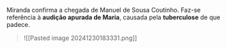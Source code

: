 Miranda confirma a chegada de Manuel de Sousa Coutinho.
Faz-se referência à **audição apurada de Maria**, causada pela **tuberculose** de que padece.
>![[Pasted image 20241230183331.png]]
